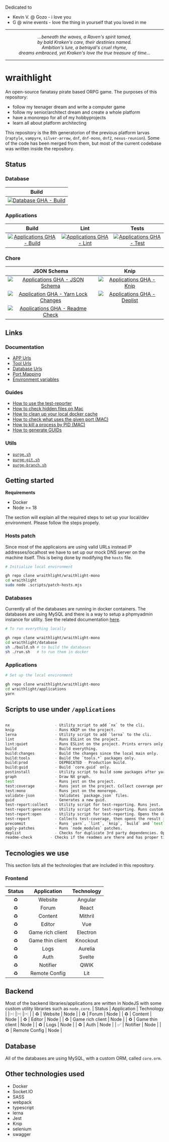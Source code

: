 Dedicated to
* Kevin V. @ Gozo - i love you
* G @ wine events - love the thing in yourself that you loved in me

---

<p align="center">
  <i>
    ...beneath the waves, a Raven's spirit tamed,<br>
    by bald Kraken's care, their destinies named.<br>
    Ambition's lure, a betrayal's cruel rhyme,<br>
    dreams embraced, yet Kraken's love the true treasure of time...<br>
  </i>
</p>

---


# wraithlight
An open-source fanatasy pirate based ORPG game. The purposes of this repository:
* follow my teenager dream and write a computer game
* follow my senior/architect dream and create a whole platform
* have a monorepo for all of my hobbyprojects
* learn all about platform architecting

This repository is the 8th generatorion of the previous platform larvas (`raptyle`, `vampyre`, `silver-arrow`, `dnf`, `dnf-mono`, `dnf2`, `nexus-reunion`). Some of the code has been merged from them, but most of the current codebase was written inside the repository.

## Status

### Database
| Build |
| :-:   |
| [![Database GHA - Build](https://github.com/wraithlight/wraithlight-mono/actions/workflows/db-build.yaml/badge.svg)](https://github.com/wraithlight/wraithlight-mono/actions/workflows/db-build.yaml) |

### Applications
| Build | Lint  | Tests |
| :-:   | :-:   | :-:   |
| [![Applications GHA - Build](https://github.com/wraithlight/wraithlight-mono/actions/workflows/apps-build.yaml/badge.svg)](https://github.com/wraithlight/wraithlight-mono/actions/workflows/apps-build.yaml) | [![Applications GHA - Lint](https://github.com/wraithlight/wraithlight-mono/actions/workflows/apps-lint.yaml/badge.svg)](https://github.com/wraithlight/wraithlight-mono/actions/workflows/apps-lint.yaml) | [![Applications GHA - Test](https://github.com/wraithlight/wraithlight-mono/actions/workflows/apps-test.yaml/badge.svg)](https://github.com/wraithlight/wraithlight-mono/actions/workflows/apps-test.yaml)

### Chore
| JSON Schema   | Knip  |
| :-:           | :-:   |
| [![Applications GHA - JSON Schema](https://github.com/wraithlight/wraithlight-mono/actions/workflows/apps-jsonschema.yaml/badge.svg)](https://github.com/wraithlight/wraithlight-mono/actions/workflows/apps-jsonschema.yaml) | [![Applications GHA - Knip](https://github.com/wraithlight/wraithlight-mono/actions/workflows/apps-knip.yaml/badge.svg)](https://github.com/wraithlight/wraithlight-mono/actions/workflows/apps-knip.yaml) |
| [![Application GHA - Yarn Lock Changes](https://github.com/wraithlight/wraithlight-mono/actions/workflows/apps-yarnlock.yaml/badge.svg)](https://github.com/wraithlight/wraithlight-mono/actions/workflows/apps-yarnlock.yaml) | [![Applications GHA - Deplist](https://github.com/wraithlight/wraithlight-mono/actions/workflows/apps-deplist.yaml/badge.svg)](https://github.com/wraithlight/wraithlight-mono/actions/workflows/apps-deplist.yaml) |
| [![Applications GHA - Readme Check](https://github.com/wraithlight/wraithlight-mono/actions/workflows/apps-readme-check.yaml/badge.svg)](https://github.com/wraithlight/wraithlight-mono/actions/workflows/apps-readme-check.yaml) |
## Links

### Documentation
* [APP Urls](./docs/urls/apps.md)
* [Tool Urls](./docs/urls/tools.md)
* [Database Urls](./docs/urls/database.md)
* [Port Mapping](./docs/urls/port-mapping.md)
* [Environment variables](./docs/env-vars.md)

### Guides
* [How to use the test-reporter](./docs/guides/test-reports.md)
* [How to check hidden files on Mac](./docs/guides/show-hidden-folders-on-mac.md)
* [How to clean up your local docker cache](./docs/guides/docker-cleanup.md)
* [How to check what uses the given port (MAC)](./docs/guides/how-to-check-used-port.md)
* [How to kill a process by PID (MAC)](./docs/guides/how-to-kill-a-process.md)
* [How to generate GUIDs](./docs/guides/guidgen.md)

### Utils
* [`purge.sh`](./docs/utils/purge-sh.md)
* [`purge-git.sh`](./docs/utils/purge-git-sh.md)
* [`purge-branch.sh`](./docs/utils/purge-branch.sh.md)

## Getting started

**Requirements**
* Docker
* Node >= 18

The section will explain all the required steps to set up your local/dev environment. Please follow the steps propely.

### Hosts patch
Since most of the applicaions are using valid URLs instead IP addresses/localhost we have to set up our mock DNS server on the machine itself. This is being done by modifying the `hosts` file.

```sh
# Initialize local environment

gh repo clone wraithlight/wraithlight-mono
cd wraithlight
sudo node .scripts/patch-hosts.mjs

```

### Databases
Currently all of the databases are running in docker containers. The databases are using MySQL and there is a way to setup a phpmyadmin instance for utility. See the related documentation [here](./docs/guides/how-to-phmyadmin.md).

```sh
# To run everything locally

gh repo clone wraithlight/wraithlight-mono
cd wraithlight/database
sh ./build.sh # to build the databases
sh ./run.sh   # to run them in docker

```

### Applications

```sh
# Set up the local environment

gh repo clone wraithlight/wraithlight-mono
cd wraithlight/applications
yarn

```

## Scripts to use under `/applications`

```sh

nx                    - Utility script to add `nx` to the cli.
knip                  - Runs KNIP on the project.
lerna                 - Utility script to add `lerna` to the cli.
lint                  - Runs ESLint on the project.
lint:quiet            - Runs ESLint on the project. Prints errors only.
build                 - Build everything.
build:changes         - Build the changes since the local main only.
build:tools           - Build the `tools.*` packages only.
build:prod            - DEPRECATED - Production build.
build:guid            - Build `core.guid` only.
postinstall           - Utility script to build some packages after yarn install.
graph                 - Draw NX graph.
test                  - Runs jest on the project.
test:coverage         - Runs jest on the project. Collect coverage per package.
test:mono             - Runs jest on the monorepo.
validate-json         - Validates `package.json` files.
guid                  - Generates a new guid.
test-report:collect   - Utility script for test-reporting. Runs jest.
test-report:generate  - Utility script for test-reporting. Runs custom parsing.
test-report:open      - Utility script for test-reporting. Opens the default browser.
test-report           - Collects test-coverage, then opens the result in your browser.
precommit             - Runs `yarn`, `lint`, `knip`, `build` and `test` on the repo.
apply-patches         - Runs `node_modules` patches.
deplist               - Checks for duplicate 3rd party dependencies. Optional flag: --silent
readme-check        - Checks if the readmes are there and has proper title. Optional flag: --silent

```

## Tecnologies we use
This section lists all the technologies that are included in this repository.

### Frontend
| Status              | Application       | Technology    |
|:-:                  |:-:                |:-:            |
| :recycle:           | Website           | Angular       |
| :recycle:           | Forum             | React         |
| :recycle:           | Content           | Mithril       |
| :recycle:           | Editor            | Vue           |
| :recycle:           | Game rich client  | Electron      |
| :recycle:           | Game thin client  | Knockout      |
| :recycle:           | Logs              | Aurelia       |
| :recycle:           | Auth              | Svelte        |
| :recycle:           | Notifier          | QWIK          |
| :recycle:           | Remote Config     | Lit           |

## Backend
Most of the backend libraries/applications are written in NodeJS with some custom utility libraries such as `node.core`.
| Status              | Application       | Technology    |
|:-:                  |:-:                |:-:            |
| :recycle:           | Website           | Node          |
| :recycle:           | Forum             | Node          |
| :recycle:           | Content           | Node          |
| :recycle:           | Editor            | Node          |
| :recycle:           | Game rich client  | Node          |
| :recycle:           | Game thin client  | Node          |
| :recycle:           | Logs              | Node          |
| :recycle:           | Auth              | Node          |
| :white_check_mark:  | Notifier          | Node          |
| :recycle:           | Remote Config     | Node          |


## Database
All of the databases are using MySQL, with a custom ORM, called `core.orm`.

## Other technologies used
* Docker
* Socket.IO
* SASS
* webpack
* typescript
* lerna
* Jest
* Knip
* selenium
* swagger